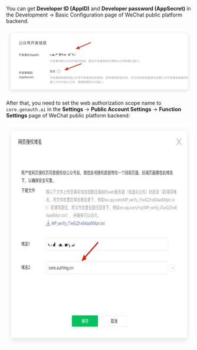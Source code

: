 <IntegrationDetailCard title="Create a service account in WeChat public platform">

You can get **Developer ID (AppID)** and **Developer password (AppSecret)** in the Development -> Basic Configuration page of WeChat public platform backend.

![](./images/wechat-mp-app-id.png)

After that, you need to set the web authorization scope name to `core.genauth.ai` in the **Settings** -> **Public Account Settings** -> **Function Settings** page of WeChat public platform backend:

<img src="./images/verify-txt.png" alt="" height="600"/>

</IntegrationDetailCard>

